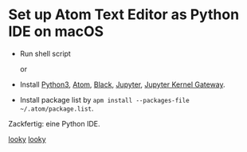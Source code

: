 # Set up Atom Text Editor as Python IDE on macOS
* Run shell script

  or

* Install [Python3](https://www.python.org/downloads/), [Atom](https://atom.io/), [Black](https://github.com/psf/black), [Jupyter](https://pypi.org/project/jupyter/), [Jupyter Kernel Gateway](https://pypi.org/project/jupyter-kernel-gateway/).
* Install package list by `apm install --packages-file ~/.atom/package.list`.

Zackfertig: eine Python IDE.

[looky](https://hackernoon.com/setting-up-atom-as-a-python-ide-a-how-to-guide-o6dd37ff)
[looky](https://gist.github.com/ryanmaclean/4094dfdbb13e43656c3d41eccdceae05#file-check_homebrew_install-sh)
